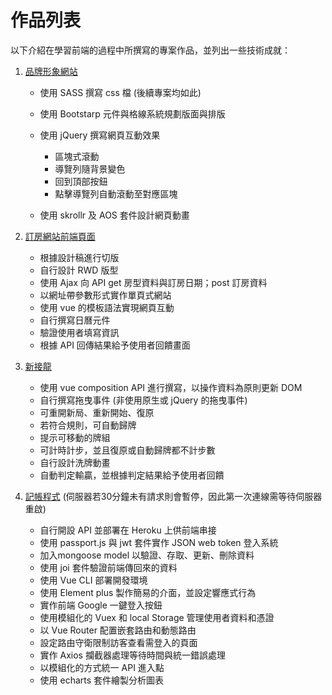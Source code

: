 # 作品列表
以下介紹在學習前端的過程中所撰寫的專案作品，並列出一些技術成就：

1. [品牌形象網站](https://cloudyclee.github.io/Brand_website/dist/index.html)
	- 使用 SASS 撰寫 css 檔 (後續專案均如此)
	- 使用 Bootstarp 元件與格線系統規劃版面與排版
	- 使用 jQuery 撰寫網頁互動效果
		
		* 區塊式滾動
		* 導覽列隨背景變色
		* 回到頂部按鈕
		* 點擊導覽列自動滾動至對應區塊
		
	- 使用 skrollr 及 AOS 套件設計網頁動畫

2. [訂房網站前端頁面](https://cloudyclee.github.io/Hotel-reservation/)
	- 根據設計稿進行切版
	- 自行設計 RWD 版型
	- 使用 Ajax 向 API get 房型資料與訂房日期；post 訂房資料
	- 以網址帶參數形式實作單頁式網站
	- 使用 vue 的模板語法實現網頁互動
	- 自行撰寫日曆元件
	- 驗證使用者填寫資訊
	- 根據 API 回傳結果給予使用者回饋畫面

3. [新接龍](https://cloudyclee.github.io/Free_cell/)
	- 使用 vue composition API 進行撰寫，以操作資料為原則更新 DOM
	- 自行撰寫拖曳事件 (非使用原生或 jQuery 的拖曳事件)
	- 可重開新局、重新開始、復原
	- 若符合規則，可自動歸牌
	- 提示可移動的牌組
	- 可計時計步，並且復原或自動歸牌都不計步數
	- 自行設計洗牌動畫
	- 自動判定輸贏，並根據判定結果給予使用者回饋

4. [記帳程式](https://cloudyclee.github.io/MyWallet/) (伺服器若30分鐘未有請求則會暫停，因此第一次連線需等待伺服器重啟)
	- 自行開設 API 並部署在 Heroku 上供前端串接
	- 使用 passport.js 與 jwt 套件實作 JSON web token 登入系統
	- 加入mongoose model 以驗證、存取、更新、刪除資料
	- 使用 joi 套件驗證前端傳回來的資料
	- 使用 Vue CLI 部署開發環境
	- 使用 Element plus 製作簡易的介面，並設定響應式行為
	- 實作前端 Google 一鍵登入按鈕
	- 使用模組化的 Vuex 和 local Storage 管理使用者資料和憑證
	- 以 Vue Router 配置嵌套路由和動態路由
	- 設定路由守衛限制訪客查看需登入的頁面
	- 實作 Axios 攔截器處理等待時間與統一錯誤處理
	- 以模組化的方式統一 API 進入點
	- 使用 echarts 套件繪製分析圖表
  
  
